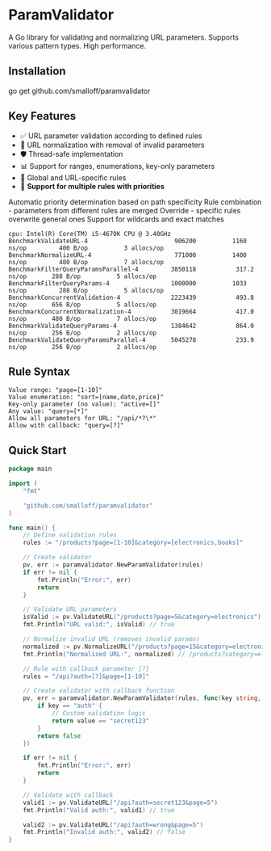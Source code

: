 # ParamValidator

A Go library for validating and normalizing URL parameters. Supports various pattern types. High performance.

## Installation
go get github.com/smalloff/paramvalidator

## Key Features

- ✅ URL parameter validation according to defined rules  
- 🔄 URL normalization with removal of invalid parameters  
- 🛡️ Thread-safe implementation  
- 📊 Support for ranges, enumerations, key-only parameters  
- 🎯 Global and URL-specific rules  
- 🔀 **Support for multiple rules with priorities**

Automatic priority determination based on path specificity
Rule combination - parameters from different rules are merged
Override - specific rules overwrite general ones
Support for wildcards and exact matches
```
cpu: Intel(R) Core(TM) i5-4670K CPU @ 3.40GHz
BenchmarkValidateURL-4                   	  906200	      1160 ns/op	     400 B/op	       3 allocs/op
BenchmarkNormalizeURL-4                  	  771000	      1400 ns/op	     480 B/op	       7 allocs/op
BenchmarkFilterQueryParamsParallel-4     	 3850118	       317.2 ns/op	     288 B/op	       5 allocs/op
BenchmarkFilterQueryParams-4             	 1000000	      1033 ns/op	     288 B/op	       5 allocs/op
BenchmarkConcurrentValidation-4          	 2223439	       493.8 ns/op	     656 B/op	       5 allocs/op
BenchmarkConcurrentNormalization-4       	 3019664	       417.0 ns/op	     480 B/op	       7 allocs/op
BenchmarkValidateQueryParams-4           	 1384642	       864.0 ns/op	     256 B/op	       2 allocs/op
BenchmarkValidateQueryParamsParallel-4   	 5045278	       233.9 ns/op	     256 B/op	       2 allocs/op
```

## Rule Syntax

```
Value range: "page=[1-10]"
Value enumeration: "sort=[name,date,price]"
Key-only parameter (no value): "active=[]"
Any value: "query=[*]"
Allow all parameters for URL: "/api/*?\*"
Allow with callback: "query=[?]"
```

## Quick Start

```go
package main

import (
	"fmt"

	"github.com/smalloff/paramvalidator"
)

func main() {
	// Define validation rules
	rules := "/products?page=[1-10]&category=[electronics,books]"

	// Create validator
	pv, err := paramvalidator.NewParamValidator(rules)
	if err != nil {
		fmt.Println("Error:", err)
		return
	}

	// Validate URL parameters
	isValid := pv.ValidateURL("/products?page=5&category=electronics")
	fmt.Println("URL valid:", isValid) // true

	// Normalize invalid URL (removes invalid params)
	normalized := pv.NormalizeURL("/products?page=15&category=electronics&invalid=param")
	fmt.Println("Normalized URL:", normalized) // /products?category=electronics

	// Rule with callback parameter [?]
	rules = "/api?auth=[?]&page=[1-10]"

	// Create validator with callback function
	pv, err = paramvalidator.NewParamValidator(rules, func(key string, value string) bool {
		if key == "auth" {
			// Custom validation logic
			return value == "secret123"
		}
		return false
	})

	if err != nil {
		fmt.Println("Error:", err)
		return
	}

	// Validate with callback
	valid1 := pv.ValidateURL("/api?auth=secret123&page=5")
	fmt.Println("Valid auth:", valid1) // true

	valid2 := pv.ValidateURL("/api?auth=wrong&page=5")
	fmt.Println("Invalid auth:", valid2) // false
}
```

